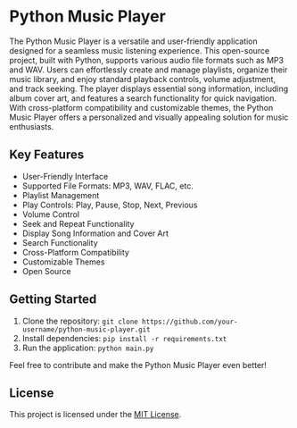# Python Music Player

The Python Music Player is a versatile and user-friendly application designed for a seamless music listening experience. This open-source project, built with Python, supports various audio file formats such as MP3 and WAV. Users can effortlessly create and manage playlists, organize their music library, and enjoy standard playback controls, volume adjustment, and track seeking. The player displays essential song information, including album cover art, and features a search functionality for quick navigation. With cross-platform compatibility and customizable themes, the Python Music Player offers a personalized and visually appealing solution for music enthusiasts.

## Key Features

- User-Friendly Interface
- Supported File Formats: MP3, WAV, FLAC, etc.
- Playlist Management
- Play Controls: Play, Pause, Stop, Next, Previous
- Volume Control
- Seek and Repeat Functionality
- Display Song Information and Cover Art
- Search Functionality
- Cross-Platform Compatibility
- Customizable Themes
- Open Source

## Getting Started

1. Clone the repository: `git clone https://github.com/your-username/python-music-player.git`
2. Install dependencies: `pip install -r requirements.txt`
3. Run the application: `python main.py`

Feel free to contribute and make the Python Music Player even better!

## License

This project is licensed under the [MIT License](LICENSE).
